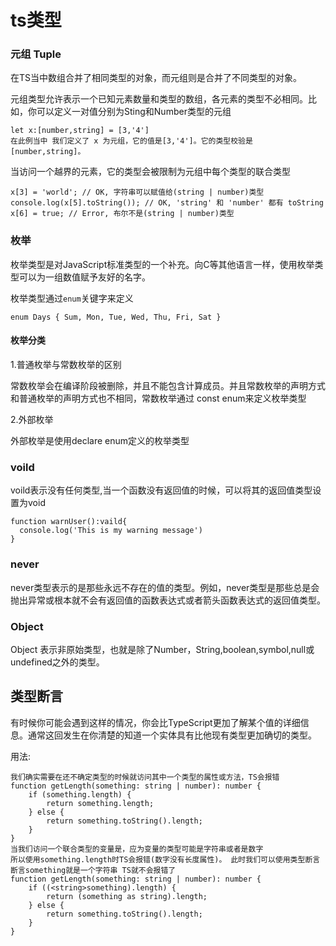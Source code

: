 # ts类型

### 元组 Tuple

在TS当中数组合并了相同类型的对象，而元组则是合并了不同类型的对象。

元组类型允许表示一个已知元素数量和类型的数组，各元素的类型不必相同。比如，你可以定义一对值分别为Sting和Number类型的元组
```
let x:[number,string] = [3,'4']
在此例当中 我们定义了 x 为元组，它的值是[3,'4']。它的类型校验是[number,string]。
```

当访问一个越界的元素，它的类型会被限制为元组中每个类型的联合类型
```
x[3] = 'world'; // OK, 字符串可以赋值给(string | number)类型
console.log(x[5].toString()); // OK, 'string' 和 'number' 都有 toString
x[6] = true; // Error, 布尔不是(string | number)类型
```

### 枚举
枚举类型是对JavaScript标准类型的一个补充。向C等其他语言一样，使用枚举类型可以为一组数值赋予友好的名字。

枚举类型通过`enum`关键字来定义
```
enum Days { Sum, Mon, Tue, Wed, Thu, Fri, Sat }
```

#### 枚举分类 
1.普通枚举与常数枚举的区别

常数枚举会在编译阶段被删除，并且不能包含计算成员。并且常数枚举的声明方式和普通枚举的声明方式也不相同，常数枚举通过 const enum来定义枚举类型

2.外部枚举

外部枚举是使用declare enum定义的枚举类型

### voild
voild表示没有任何类型,当一个函数没有返回值的时候，可以将其的返回值类型设置为void
```
function warnUser():vaild{
  console.log('This is my warning message')
}
```

### never
never类型表示的是那些永远不存在的值的类型。例如，never类型是那些总是会抛出异常或根本就不会有返回值的函数表达式或者箭头函数表达式的返回值类型。

### Object
Object 表示非原始类型，也就是除了Number，String,boolean,symbol,null或undefined之外的类型。

## 类型断言

有时候你可能会遇到这样的情况，你会比TypeScript更加了解某个值的详细信息。通常这回发生在你清楚的知道一个实体具有比他现有类型更加确切的类型。

用法:
```
我们确实需要在还不确定类型的时候就访问其中一个类型的属性或方法，TS会报错
function getLength(something: string | number): number {
    if (something.length) {
        return something.length;
    } else {
        return something.toString().length;
    }
}
当我们访问一个联合类型的变量是，应为变量的类型可能是字符串或者是数字
所以使用something.length时TS会报错(数字没有长度属性)。 此时我们可以使用类型断言 断言something就是一个字符串 TS就不会报错了
function getLength(something: string | number): number {
    if ((<string>something).length) {   
        return (something as string).length;
    } else {
        return something.toString().length;
    }
}
```